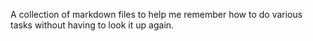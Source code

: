A collection of markdown files to help me remember how to do various tasks without having to look it up again. 
